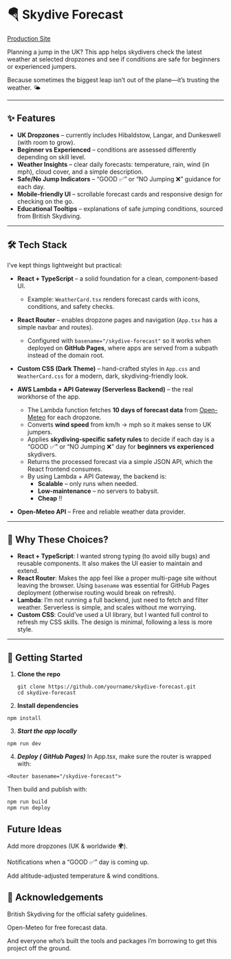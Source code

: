 # 🪂 Skydive Forecast  
[Production Site](https://tindyc.github.io/skydive-forecast/) 


Planning a jump in the UK? This app helps skydivers check the latest weather at selected dropzones and see if conditions are safe for beginners or experienced jumpers.  

Because sometimes the biggest leap isn’t out of the plane—it’s trusting the weather. 🌤️  

---

## ✨ Features  

- **UK Dropzones** – currently includes Hibaldstow, Langar, and Dunkeswell (with room to grow).  
- **Beginner vs Experienced** – conditions are assessed differently depending on skill level.  
- **Weather Insights** – clear daily forecasts: temperature, rain, wind (in mph), cloud cover, and a simple description.  
- **Safe/No Jump Indicators** – “GOOD ✅” or “NO Jumping ❌” guidance for each day.  
- **Mobile-friendly UI** – scrollable forecast cards and responsive design for checking on the go.  
- **Educational Tooltips** – explanations of safe jumping conditions, sourced from British Skydiving.  

---

## 🛠 Tech Stack  

I’ve kept things lightweight but practical:  

- **React + TypeScript** – a solid foundation for a clean, component-based UI.  
  - Example: `WeatherCard.tsx` renders forecast cards with icons, conditions, and safety checks.  

- **React Router** – enables dropzone pages and navigation (`App.tsx` has a simple navbar and routes).  
  - Configured with `basename="/skydive-forecast"` so it works when deployed on **GitHub Pages**, where apps are served from a subpath instead of the domain root.  

- **Custom CSS (Dark Theme)** – hand-crafted styles in `App.css` and `WeatherCard.css` for a modern, dark, skydiving-friendly look.  

- **AWS Lambda + API Gateway (Serverless Backend)** – the real workhorse of the app.  
  - The Lambda function fetches **10 days of forecast data** from [Open-Meteo](https://open-meteo.com/) for each dropzone.  
  - Converts **wind speed** from km/h → mph so it makes sense to UK jumpers.  
  - Applies **skydiving-specific safety rules** to decide if each day is a “GOOD ✅” or “NO Jumping ❌” day for **beginners vs experienced** skydivers.  
  - Returns the processed forecast via a simple JSON API, which the React frontend consumes.  
  - By using Lambda + API Gateway, the backend is:  
    - **Scalable** – only runs when needed.  
    - **Low-maintenance** – no servers to babysit.  
    - **Cheap** !!

- **Open-Meteo API** – Free and reliable weather data provider. 

---

## 🤔 Why These Choices?  

- **React + TypeScript**: I wanted strong typing (to avoid silly bugs) and reusable components. It also makes the UI easier to maintain and extend.  
- **React Router**: Makes the app feel like a proper multi-page site without leaving the browser. Using `basename` was essential for GitHub Pages deployment (otherwise routing would break on refresh).  
- **Lambda**: I’m not running a full backend, just need to fetch and filter weather. Serverless is simple, and scales without me worrying.  
- **Custom CSS**: Could’ve used a UI library, but I wanted full control to refresh my CSS skills. The design is minimal, following a less is more style.  

---

## 🚀 Getting Started  

1. **Clone the repo**  
   ```
   git clone https://github.com/yourname/skydive-forecast.git
   cd skydive-forecast
   ```
2. **Install dependencies**
````
npm install
````

3. ***Start the app locally***
```
npm run dev
```

4. ***Deploy ( GitHub Pages)***
In App.tsx, make sure the router is wrapped with:
```
<Router basename="/skydive-forecast">
````
Then build and publish with:
```
npm run build
npm run deploy
```

## Future Ideas
Add more dropzones (UK & worldwide 🌍).

Notifications when a “GOOD ✅” day is coming up.

Add altitude-adjusted temperature & wind conditions.

## 🙏 Acknowledgements

British Skydiving for the official safety guidelines.

Open-Meteo for free forecast data.

And everyone who’s built the tools and packages I’m borrowing to get this project off the ground.

